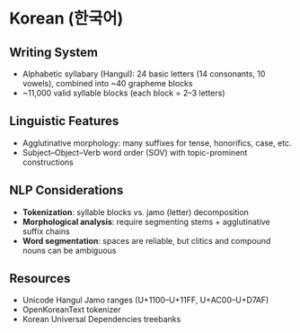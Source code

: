 # Korean (한국어)

## Writing System

- Alphabetic syllabary (Hangul): 24 basic letters (14 consonants, 10 vowels), combined into ~40 grapheme blocks
- ~11,000 valid syllable blocks (each block = 2–3 letters)

## Linguistic Features

- Agglutinative morphology: many suffixes for tense, honorifics, case, etc.
- Subject–Object–Verb word order (SOV) with topic-prominent constructions

## NLP Considerations

- **Tokenization**: syllable blocks vs. jamo (letter) decomposition
- **Morphological analysis**: require segmenting stems + agglutinative suffix chains
- **Word segmentation**: spaces are reliable, but clitics and compound nouns can be ambiguous

## Resources

- Unicode Hangul Jamo ranges (U+1100–U+11FF, U+AC00–U+D7AF)
- OpenKoreanText tokenizer
- Korean Universal Dependencies treebanks
